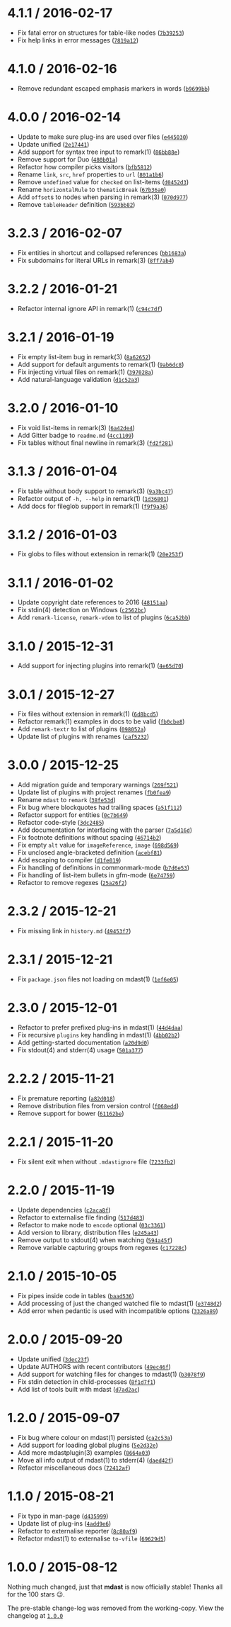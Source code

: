 <!--remark setext-->

<!--lint disable no-multiple-toplevel-headings maximum-line-length-->

4.1.1 / 2016-02-17
==================

*   Fix fatal error on structures for table-like nodes ([`7b39253`](https://github.com/wooorm/remark/commit/7b39253))
*   Fix help links in error messages ([`7819a12`](https://github.com/wooorm/remark/commit/7819a12))

4.1.0 / 2016-02-16
==================

*   Remove redundant escaped emphasis markers in words ([`b9699bb`](https://github.com/wooorm/remark/commit/b9699bb))

4.0.0 / 2016-02-14
==================

*   Update to make sure plug-ins are used over files ([`e445030`](https://github.com/wooorm/remark/commit/e445030))
*   Update unified ([`2e17441`](https://github.com/wooorm/remark/commit/2e17441))
*   Add support for syntax tree input to remark(1) ([`86bb88e`](https://github.com/wooorm/remark/commit/86bb88e))
*   Remove support for Duo ([`480b01a`](https://github.com/wooorm/remark/commit/480b01a))
*   Refactor how compiler picks visitors ([`bfb5812`](https://github.com/wooorm/remark/commit/bfb5812))
*   Rename `link`, `src`, `href` properties to `url` ([`801a1b6`](https://github.com/wooorm/remark/commit/801a1b6))
*   Remove `undefined` value for `checked` on list-items ([`d0452d3`](https://github.com/wooorm/remark/commit/d0452d3))
*   Rename `horizontalRule` to `thematicBreak` ([`67b36a0`](https://github.com/wooorm/remark/commit/67b36a0))
*   Add `offset`s to nodes when parsing in remark(3) ([`070d977`](https://github.com/wooorm/remark/commit/070d977))
*   Remove `tableHeader` definition ([`593bb82`](https://github.com/wooorm/remark/commit/593bb82))

3.2.3 / 2016-02-07
==================

*   Fix entities in shortcut and collapsed references ([`bb1683a`](https://github.com/wooorm/remark/commit/bb1683a))
*   Fix subdomains for literal URLs in remark(3) ([`8ff7ab4`](https://github.com/wooorm/remark/commit/8ff7ab4))

3.2.2 / 2016-01-21
==================

*   Refactor internal ignore API in remark(1) ([`c94c7df`](https://github.com/wooorm/remark/commit/c94c7df))

3.2.1 / 2016-01-19
==================

*   Fix empty list-item bug in remark(3) ([`8a62652`](https://github.com/wooorm/remark/commit/8a62652))
*   Add support for default arguments to remark(1) ([`9ab6dc8`](https://github.com/wooorm/remark/commit/9ab6dc8))
*   Fix injecting virtual files on remark(1) ([`397028a`](https://github.com/wooorm/remark/commit/397028a))
*   Add natural-language validation ([`d1c52a3`](https://github.com/wooorm/remark/commit/d1c52a3))

3.2.0 / 2016-01-10
==================

*   Fix void list-items in remark(3) ([`6a42de4`](https://github.com/wooorm/remark/commit/6a42de4))
*   Add Gitter badge to `readme.md` ([`4cc1109`](https://github.com/wooorm/remark/commit/4cc1109))
*   Fix tables without final newline in remark(3) ([`fd2f281`](https://github.com/wooorm/remark/commit/fd2f281))

3.1.3 / 2016-01-04
==================

*   Fix table without body support to remark(3) ([`9a3bc47`](https://github.com/wooorm/remark/commit/9a3bc47))
*   Refactor output of `-h, --help` in remark(1) ([`1d36801`](https://github.com/wooorm/remark/commit/1d36801))
*   Add docs for fileglob support in remark(1) ([`f9f9a36`](https://github.com/wooorm/remark/commit/f9f9a36))

3.1.2 / 2016-01-03
==================

*   Fix globs to files without extension in remark(1) ([`20e253f`](https://github.com/wooorm/remark/commit/20e253f))

3.1.1 / 2016-01-02
==================

*   Update copyright date references to 2016 ([`48151aa`](https://github.com/wooorm/remark/commit/48151aa))
*   Fix stdin(4) detection on Windows ([`c2562bc`](https://github.com/wooorm/remark/commit/c2562bc))
*   Add `remark-license`, `remark-vdom` to list of plugins ([`6ca52bb`](https://github.com/wooorm/remark/commit/6ca52bb))

3.1.0 / 2015-12-31
==================

*   Add support for injecting plugins into remark(1) ([`4e65d70`](https://github.com/wooorm/remark/commit/4e65d70))

3.0.1 / 2015-12-27
==================

*   Fix files without extension in remark(1) ([`6d8bcd5`](https://github.com/wooorm/remark/commit/6d8bcd5))
*   Refactor remark(1) examples in docs to be valid ([`fb0cbe8`](https://github.com/wooorm/remark/commit/fb0cbe8))
*   Add `remark-textr` to list of plugins ([`098052a`](https://github.com/wooorm/remark/commit/098052a))
*   Update list of plugins with renames ([`caf5232`](https://github.com/wooorm/remark/commit/caf5232))

3.0.0 / 2015-12-25
==================

*   Add migration guide and temporary warnings ([`269f521`](https://github.com/wooorm/remark/commit/269f521))
*   Update list of plugins with project renames ([`fb0fea9`](https://github.com/wooorm/remark/commit/fb0fea9))
*   Rename `mdast` to `remark` ([`38fe53d`](https://github.com/wooorm/remark/commit/38fe53d))
*   Fix bug where blockquotes had trailing spaces ([`a51f112`](https://github.com/wooorm/remark/commit/a51f112))
*   Refactor support for entities ([`0c7b649`](https://github.com/wooorm/remark/commit/0c7b649))
*   Refactor code-style ([`3dc2485`](https://github.com/wooorm/remark/commit/3dc2485))
*   Add documentation for interfacing with the parser ([`7a5d16d`](https://github.com/wooorm/remark/commit/7a5d16d))
*   Fix footnote definitions without spacing ([`46714b2`](https://github.com/wooorm/remark/commit/46714b2))
*   Fix empty `alt` value for `imageReference`, `image` ([`698d569`](https://github.com/wooorm/remark/commit/698d569))
*   Fix unclosed angle-bracketed definition ([`acebf81`](https://github.com/wooorm/remark/commit/acebf81))
*   Add escaping to compiler ([`d1fe019`](https://github.com/wooorm/remark/commit/d1fe019))
*   Fix handling of definitions in commonmark-mode ([`b7d6e53`](https://github.com/wooorm/remark/commit/b7d6e53))
*   Fix handling of list-item bullets in gfm-mode ([`6e74759`](https://github.com/wooorm/remark/commit/6e74759))
*   Refactor to remove regexes ([`25a26f2`](https://github.com/wooorm/remark/commit/25a26f2))

2.3.2 / 2015-12-21
==================

*   Fix missing link in `history.md` ([`49453f7`](https://github.com/wooorm/remark/commit/49453f7))

2.3.1 / 2015-12-21
==================

*   Fix `package.json` files not loading on mdast(1) ([`1ef6e05`](https://github.com/wooorm/remark/commit/1ef6e05))

2.3.0 / 2015-12-01
==================

*   Refactor to prefer prefixed plug-ins in mdast(1) ([`44d4daa`](https://github.com/wooorm/remark/commit/44d4daa))
*   Fix recursive `plugins` key handling in mdast(1) ([`4bb02b2`](https://github.com/wooorm/remark/commit/4bb02b2))
*   Add getting-started documentation ([`a20d9d0`](https://github.com/wooorm/remark/commit/a20d9d0))
*   Fix stdout(4) and stderr(4) usage ([`501a377`](https://github.com/wooorm/remark/commit/501a377))

2.2.2 / 2015-11-21
==================

*   Fix premature reporting ([`a82d018`](https://github.com/wooorm/remark/commit/a82d018))
*   Remove distribution files from version control ([`f068edd`](https://github.com/wooorm/remark/commit/f068edd))
*   Remove support for bower ([`61162be`](https://github.com/wooorm/remark/commit/61162be))

2.2.1 / 2015-11-20
==================

*   Fix silent exit when without `.mdastignore` file ([`7233fb2`](https://github.com/wooorm/remark/commit/7233fb2))

2.2.0 / 2015-11-19
==================

*   Update dependencies ([`c2aca8f`](https://github.com/wooorm/remark/commit/c2aca8f))
*   Refactor to externalise file finding ([`517d483`](https://github.com/wooorm/remark/commit/517d483))
*   Refactor to make node to `encode` optional ([`03c3361`](https://github.com/wooorm/remark/commit/03c3361))
*   Add version to library, distribution files ([`e245a43`](https://github.com/wooorm/remark/commit/e245a43))
*   Remove output to stdout(4) when watching ([`594a45f`](https://github.com/wooorm/remark/commit/594a45f))
*   Remove variable capturing groups from regexes ([`c17228c`](https://github.com/wooorm/remark/commit/c17228c))

2.1.0 / 2015-10-05
==================

*   Fix pipes inside code in tables ([`baad536`](https://github.com/wooorm/remark/commit/baad536))
*   Add processing of just the changed watched file to mdast(1) ([`e3748d2`](https://github.com/wooorm/remark/commit/e3748d2))
*   Add error when pedantic is used with incompatible options ([`3326a89`](https://github.com/wooorm/remark/commit/3326a89))

2.0.0 / 2015-09-20
==================

*   Update unified ([`3dec23f`](https://github.com/wooorm/remark/commit/3dec23f))
*   Update AUTHORS with recent contributors ([`49ec46f`](https://github.com/wooorm/remark/commit/49ec46f))
*   Add support for watching files for changes to mdast(1) ([`b3078f9`](https://github.com/wooorm/remark/commit/b3078f9))
*   Fix stdin detection in child-processes ([`8f1d7f1`](https://github.com/wooorm/remark/commit/8f1d7f1))
*   Add list of tools built with mdast ([`d7ad2ac`](https://github.com/wooorm/remark/commit/d7ad2ac))

1.2.0 / 2015-09-07
==================

*   Fix bug where colour on mdast(1) persisted ([`ca2c53a`](https://github.com/wooorm/remark/commit/ca2c53a))
*   Add support for loading global plugins ([`5e2d32e`](https://github.com/wooorm/remark/commit/5e2d32e))
*   Add more mdastplugin(3) examples ([`8664a03`](https://github.com/wooorm/remark/commit/8664a03))
*   Move all info output of mdast(1) to stderr(4) ([`daed42f`](https://github.com/wooorm/remark/commit/daed42f))
*   Refactor miscellaneous docs ([`72412af`](https://github.com/wooorm/remark/commit/72412af))

1.1.0 / 2015-08-21
==================

*   Fix typo in man-page ([`d435999`](https://github.com/wooorm/remark/commit/d435999))
*   Update list of plug-ins ([`4add9e6`](https://github.com/wooorm/remark/commit/4add9e6))
*   Refactor to externalise reporter ([`8c80af9`](https://github.com/wooorm/remark/commit/8c80af9))
*   Refactor mdast(1) to externalise `to-vfile` ([`69629d5`](https://github.com/wooorm/remark/commit/69629d5))

1.0.0 / 2015-08-12
==================

Nothing much changed, just that **mdast** is now officially stable!
Thanks all for the 100 stars :wink:.

The pre-stable change-log was removed from the working-copy.
View the changelog at [`1.0.0`](https://github.com/wooorm/remark/blob/1.0.0/history.md)
